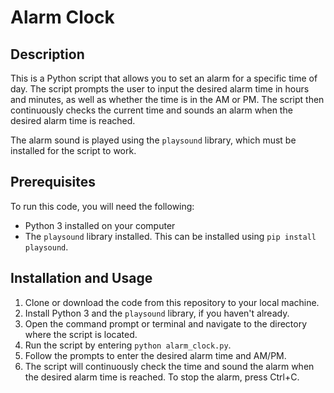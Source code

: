 # Alarm Clock

## Description

This is a Python script that allows you to set an alarm for a specific time of day. The script prompts the user to input the desired alarm time in hours and minutes, as well as whether the time is in the AM or PM. The script then continuously checks the current time and sounds an alarm when the desired alarm time is reached.

The alarm sound is played using the `playsound` library, which must be installed for the script to work.

## Prerequisites

To run this code, you will need the following:

- Python 3 installed on your computer
- The `playsound` library installed. This can be installed using `pip install playsound`.

## Installation and Usage

1. Clone or download the code from this repository to your local machine.
2. Install Python 3 and the `playsound` library, if you haven't already.
3. Open the command prompt or terminal and navigate to the directory where the script is located.
4. Run the script by entering `python alarm_clock.py`.
5. Follow the prompts to enter the desired alarm time and AM/PM.
6. The script will continuously check the time and sound the alarm when the desired alarm time is reached. To stop the alarm, press Ctrl+C.
